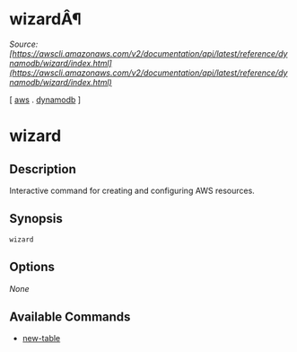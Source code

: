 # wizardÂ¶

*Source: [https://awscli.amazonaws.com/v2/documentation/api/latest/reference/dynamodb/wizard/index.html](https://awscli.amazonaws.com/v2/documentation/api/latest/reference/dynamodb/wizard/index.html)*

[ [aws](https://awscli.amazonaws.com/v2/documentation/api/latest/reference/index.html#cli-aws) . [dynamodb](https://awscli.amazonaws.com/v2/documentation/api/latest/reference/dynamodb/index.html#cli-aws-dynamodb) ]

# wizard

## Description

Interactive command for creating and configuring AWS resources.

## Synopsis

```
wizard
```

## Options

*None*

## Available Commands

- [new-table](https://awscli.amazonaws.com/v2/documentation/api/latest/reference/dynamodb/wizard/new-table.html)